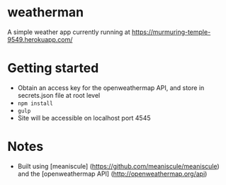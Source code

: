 # weatherman
A simple weather app currently running at https://murmuring-temple-9549.herokuapp.com/

# Getting started

- Obtain an access key for the openweathermap API, and store in secrets.json file at root level
- `npm install`
- `gulp`
- Site will be accessible on localhost port 4545

# Notes

- Built using [meaniscule] (https://github.com/meaniscule/meaniscule) and the [openweathermap API] (http://openweathermap.org/api)
